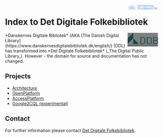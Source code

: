 <img src="DetDigitaleFolkebibliotek.blue.500x74.png" alt="Det Digitale Folkebibliotek" title="Det Digitale Folkebibliotek" align="right" width=100px height=auto >



# Index to Det Digitale Folkebibliotek

<img src="DDB_logo_green.300.png" alt="DDB" title="DDB" align="right" width=100px height=auto style='filter:brightness(50%);'>
*Danskernes Digitale Bibliotek* (AKA [The Danish Digital Library](https://www.danskernesdigitalebibliotek.dk/english/) (DDL) has transformed into *Det Digitale Folkebibliotek* (_The Digital Public Library_). However - the domain for source and documentation has not changed.

## Projects
* [Architecture](/architecture/) 
* [OpenPlatform](/OpenPlatform/) 
* [AccessPlatform](/AccessPlatform/) 
* [Google2CQL (experimental)](/google2cql/)



<!--
# danskernesdigitalebibliotek.github.io
Test page
-->

## Contact <a name="contact"/>

For further information please contact 
[Det Digitale Folkebibliotek](mailto:kontakt@DetDigitaleFolkebibliotek.dk?Subject=[danskernesdigitalebibliotek.github.io]@ebp&Body=).
